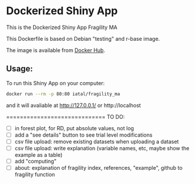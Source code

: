 Dockerized Shiny App
=======================

This is the Dockerized Shiny App Fragility MA

This Dockerfile is based on Debian "testing" and r-base image.

The image is available from [Docker Hub](https://hub.docker.com/r/iatal/fragility_ma/).

## Usage:

To run this Shiny App on your computer:

```sh
docker run --rm -p 80:80 iatal/fragility_ma
```

and it will avaliable at http://127.0.0.1/ or http://localhost

=============================
TO DO:
- [ ] in forest plot, for RD, put absolute values, not log
- [ ] add a "see details" button to see trial level modifications
- [ ] csv file upload: remove existing datasets when uploading a dataset
- [ ] csv file upload: write explanation (variable names, etc, maybe show the example as a table)
- [ ] add "computing"
- [ ] about: explanation of fragility index, references, "example", github to fragility function
